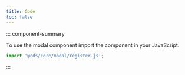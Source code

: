 ```yaml
---
title: Code
toc: false
---
```


::: component-summary

To use the modal component import the component in your JavaScript.

```javascript
import '@cds/core/modal/register.js';
```

:::

<CdsDemos componentName="modal" />
